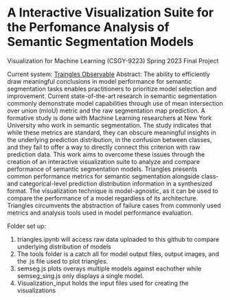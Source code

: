 # A Interactive Visualization Suite for the Perfomance Analysis of Semantic Segmentation Models 
Visualization for Machine Learning (CSGY-9223) Spring 2023 Final Project 

Current system: [Traingles Observable](https://observablehq.com/d/dbbe4c5c7a893c39)
Abstract: 
    The ability to efficiently draw meaningful conclusions in model performance for semantic segmentation tasks enables practitioners to prioritize model selection and improvement. Current state-of-the-art research in semantic segmentation commonly demonstrate model capabilities through use of mean intersection over union (mIoU) metric and the raw segmentation map prediction. A formative study is done with Machine Learning researchers at New York University who work in semantic segmentation. The study indicates that while these metrics are standard, they can obscure meaningful insights in the underlying prediction distribution, in the confusion between classes, and they fail to offer a way to directly connect this criterion with raw prediction data. This work aims to overcome these issues through the creation of an interactive visualization suite to analyze and compare performance of semantic segmentation models. Triangles presents common performance metrics for semantic segmentation alongside class- and categorical-level prediction distribution information in a synthesized format. The visualization technique is model-agnostic, as it can be used to compare the performance of a model regardless of its architecture. Triangles circumvents the abstraction of failure cases from commonly used metrics and analysis tools used in model performance evaluation.


Folder set up:
1. triangles.ipynb will access raw data uploaded to this github to compare underlying distribution of models
2. The tools folder is a catch all for model output files, output images, and the .js file used to plot triangles.
3. semseg.js plots overays multiple models against eachother while semseg_sing.js only displays a single model.
4. Visualization_input holds the input files used for creating the visualizations
